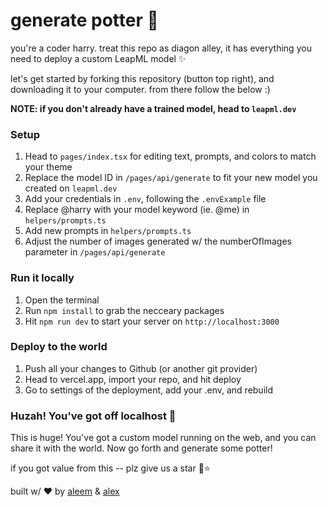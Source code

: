 # generate potter 🧙

you're a coder harry. treat this repo as diagon alley, it has everything you need to deploy a custom LeapML model ✨

let's get started by forking this repository (button top right), and downloading it to your computer. from there follow the below :)

<b>NOTE: if you don't already have a trained model, head to `leapml.dev`</b>

### Setup

1. Head to `pages/index.tsx` for editing text, prompts, and colors to match your theme
2. Replace the model ID in `/pages/api/generate` to fit your new model you created on `leapml.dev`
3. Add your credentials in `.env`, following the `.envExample` file
4. Replace @harry with your model keyword (ie. @me) in `helpers/prompts.ts`
5. Add new prompts in `helpers/prompts.ts`
6. Adjust the number of images generated w/ the numberOfImages parameter in `/pages/api/generate`

### Run it locally

1. Open the terminal
2. Run `npm install` to grab the necceary packages
3. Hit `npm run dev` to start your server on `http://localhost:3000`

### Deploy to the world

1. Push all your changes to Github (or another git provider)
2. Head to vercel.app, import your repo, and hit deploy
3. Go to settings of the deployment, add your .env, and rebuild

### Huzah! You've got off localhost 👏

This is huge! You've got a custom model running on the web, and you can share it with the world. Now go forth and generate some potter!

if you got value from this -- plz give us a star 🙂⭐

built w/ ❤️ by [aleem](https://twitter.com/aleemrehmtulla) & [alex](https://twitter.com/thealexshaq)
